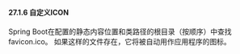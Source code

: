 #### 27.1.6 自定义ICON

Spring Boot在配置的静态内容位置和类路径的根目录（按顺序）中查找favicon.ico。 如果这样的文件存在，它将被自动用作应用程序的图标。




